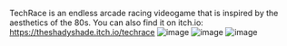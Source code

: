 TechRace is an endless arcade racing videogame that is inspired by the aesthetics of the 80s.
You can also find it on itch.io: https://theshadyshade.itch.io/techrace
![image](https://github.com/user-attachments/assets/4301bffc-0b03-45df-b4ce-93028b894bc0)
![image](https://github.com/user-attachments/assets/e29006b4-e127-4602-af01-e3d027085da8)
![image](https://github.com/user-attachments/assets/87e022cd-b201-4960-939d-e96605cde067)
